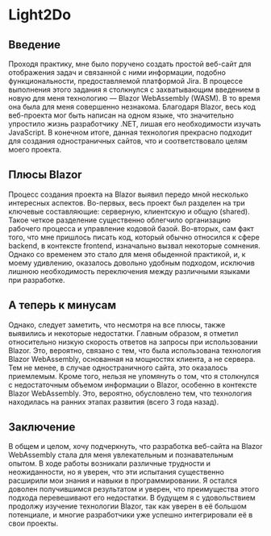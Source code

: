 # Light2Do
## Введение

Проходя практику, мне было поручено создать простой веб-сайт для отображения задач и связанной с ними информации, подобно функциональности, предоставляемой платформой Jira. В процессе выполнения этого задания я столкнулся с захватывающим введением в новую для меня технологию — Blazor WebAssembly (WASM). В то время она была для меня совершенно незнакома. Благодаря Blazor, весь код веб-проекта мог быть написан на одном языке, что значительно упростило жизнь разработчику .NET, лишая его необходимости изучать JavaScript. В конечном итоге, данная технология прекрасно подходит для создания одностраничных сайтов, что и соответствовало целям моего проекта.

## Плюсы Blazor

Процесс создания проекта на Blazor выявил передо мной несколько интересных аспектов. Во-первых, весь проект был разделен на три ключевые составляющие: серверную, клиентскую и общую (shared). Такое четкое разделение существенно облегчило организацию рабочего процесса и управление кодовой базой. Во-вторых, сам факт того, что мне пришлось писать код, который обычно относился к сфере backend, в контексте frontend, изначально вызвал некоторые сомнения. Однако со временем это стало для меня обыденной практикой, и, к моему удивлению, оказалось довольно удобным подходом, исключив лишнюю необходимость переключения между различными языками при разработке.

## А теперь к минусам

Однако, следует заметить, что несмотря на все плюсы, также выявились и некоторые недостатки. Главным образом, я отметил относительно низкую скорость ответов на запросы при использовании Blazor. Это, вероятно, связано с тем, что была использована технология Blazor WebAssembly, основанная на мощностях клиента, а не сервера. Тем не менее, в случае одностраничного сайта, это оказалось приемлемым. Кроме того, нельзя не упомянуть о том, что я столкнулся с недостаточным объемом информации о Blazor, особенно в контексте Blazor WebAssembly. Это, вероятно, обусловлено тем, что технология находилась на ранних этапах развития (всего 3 года назад).

## Заключение

В общем и целом, хочу подчеркнуть, что разработка веб-сайта на Blazor WebAssembly стала для меня увлекательным и познавательным опытом. В ходе работы возникали различные трудности и неожиданности, но я уверен, что эти испытания существенно расширили мои знания и навыки в программировании. Я остался доволен получившимся результатом и уверен, что преимущества этого подхода перевешивают его недостатки. В будущем я с удовольствием продолжу изучение технологии Blazor, так как уверен в её большом потенциале, и многие разработчики уже успешно интегрировали её в свои проекты.
